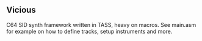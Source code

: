 ## Vicious

C64 SID synth framework written in TASS, heavy on macros.
See main.asm for example on how to define tracks, setup instruments and more.